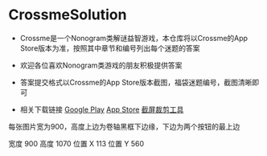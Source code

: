 # CrossmeSolution
- Crossme是一个Nonogram类解谜益智游戏，本仓库将以Crossme的App Store版本为准，按照其中章节和编号列出每个迷题的答案
- 欢迎各位喜欢Nonogram类游戏的朋友积极提供答案
- 答案提交格式以Crossme的App Store版本截图，福袋迷题编号，截图清晰即可

- 相关下载链接
[Google Play](https://play.google.com/store/apps/details?id=com.mobiledynamix.crossme&hl=en_US)
[App Store](https://apps.apple.com/us/app/nonograms-crossme/id574857255)
[截屏裁剪工具](https://www.iloveimg.com/zh-cn/crop-image)

每张图片宽为900，高度上边为卷轴黑框下边缘，下边为两个按钮的最上边

宽度 900
高度 1070
位置 X 113
位置 Y 560